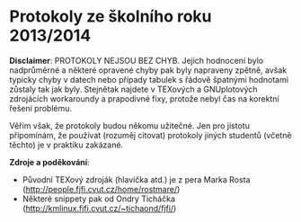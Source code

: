 Protokoly ze školního roku 2013/2014
==================
**Disclaimer**: PROTOKOLY NEJSOU BEZ CHYB. Jejich hodnocení bylo nadprůměrné a některé opravené chyby pak byly napraveny zpětně, avšak typicky chyby v datech nebo případy tabulek s řádově špatnými hodnotami zůstaly tak jak byly. Stejnětak najdete v TEXových a GNUplotových zdrojácích workaroundy a prapodivné fixy, protože nebyl čas na korektní řešení problému. 

Věřím však, že protokoly budou někomu užitečné. Jen pro jistotu připomínám, že používat (rozuměj citovat) protokoly jiných studentů (včetně těchto) je v praktiku zakázané.  

**Zdroje a poděkování**:
  * Původní TEXový zdroják (hlavička atd.) je z pera Marka Rosta (http://people.fjfi.cvut.cz/home/rostmare/)
  * Některé snippety pak od Ondry Ticháčka (http://kmlinux.fjfi.cvut.cz/~tichaond/fjfi/)

     


